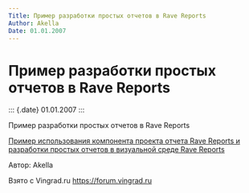 ```yaml
---
Title: Пример разработки простых отчетов в Rave Reports
Author: Akella
Date: 01.01.2007
---
```



Пример разработки простых отчетов в Rave Reports
================================================

::: {.date}
01.01.2007
:::

Пример разработки простых отчетов в Rave Reports

[Пример использования компонента проекта отчета Rave Reports и разработки простых отчетов в визуальной среде Rave Reports](25_1.zip)

Автор: Akella

Взято с Vingrad.ru <https://forum.vingrad.ru>
